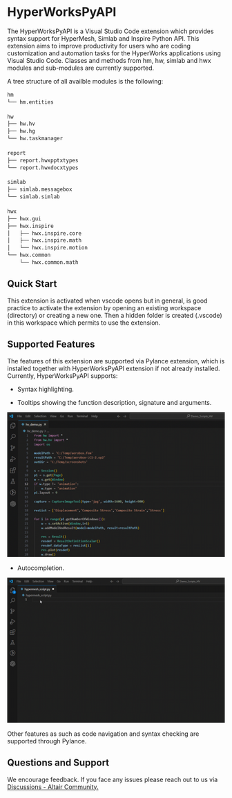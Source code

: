 # HyperWorksPyAPI

The HyperWorksPyAPI is a Visual Studio Code extension which provides syntax support for HyperMesh, Simlab and Inspire Python API. This extension aims to improve productivity for users who are coding customization and automation tasks for the HyperWorks applications using Visual Studio Code. Classes and methods from hm, hw, simlab and hwx modules and sub-modules are currently supported. 

A tree structure of all availble modules is the following:
``` bash
hm
└── hm.entities

hw
├── hw.hv
├── hw.hg
└── hw.taskmanager

report
├── report.hwxpptxtypes
└── report.hwxdocxtypes

simlab
├── simlab.messagebox
└── simlab.simlab

hwx
├── hwx.gui
├── hwx.inspire
│   ├── hwx.inspire.core
│   ├── hwx.inspire.math
│   └── hwx.inspire.motion
└── hwx.common
    └── hwx.common.math
```
## Quick Start 

This extension is activated when vscode opens but in general, is good practice to activate the extension by opening an existing workspace (directory) or creating a new one. Then a hidden folder is created (.vscode) in this workspace which permits to use the extension. 

## Supported Features 

The features of this extension are supported via Pylance extension, which is installed together with HyperWorksPyAPI extension if not already installed. Currently, HyperWorksPyAPI supports: 

* Syntax highlighting.

* Tooltips showing the function description, signature and arguments.

![Tooltips](https://github.com/altairengineering/HyperWorksPyAPI/blob/master/images/gif1.gif?raw=true)

* Autocompletion.

![Autocompletion](https://github.com/altairengineering/HyperWorksPyAPI/blob/master/images/gif2.gif?raw=true)


Other features as such as code navigation and syntax checking are supported through Pylance. 


## Questions and Support 

<!--Users appreciate release notes as you update your extension. -->
We encourage feedback. If you face any issues please reach out to us via [Discussions - Altair Community.](https://community.altair.com/discussions) 

